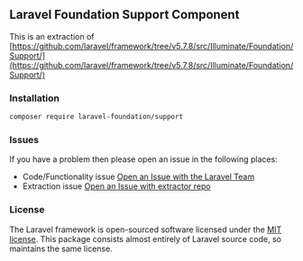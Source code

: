 ## Laravel Foundation Support Component

This is an extraction of [https://github.com/laravel/framework/tree/v5.7.8/src/Illuminate/Foundation/Support/](https://github.com/laravel/framework/tree/v5.7.8/src/Illuminate/Foundation/Support/)

### Installation

```bash
composer require laravel-foundation/support
```


### Issues

If you have a problem then please open an issue in the following places:

* Code/Functionality issue [Open an Issue with the Laravel Team](https://github.com/laravel/framework/issues/new/choose)
* Extraction issue [Open an Issue with extractor repo](https://github.com/laravel-foundation/readme/issues/new)


### License

The Laravel framework is open-sourced software licensed under the [MIT license](http://opensource.org/licenses/MIT). This package consists almost entirely of Laravel source code, so maintains the same license.
